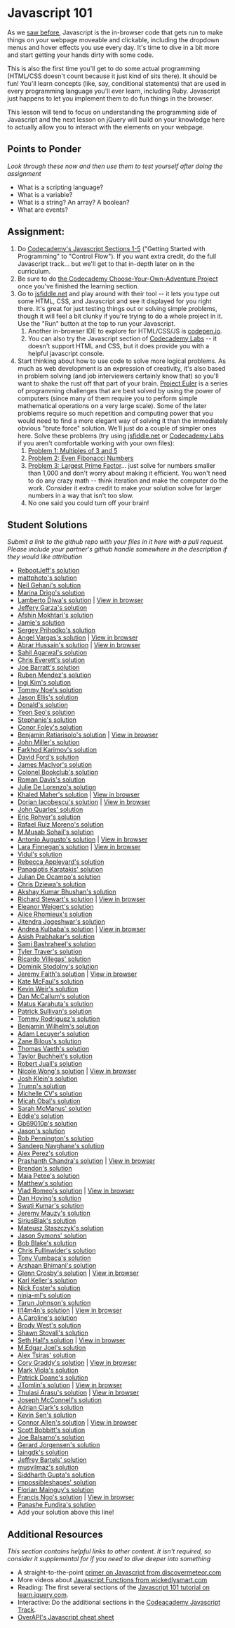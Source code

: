 # Javascript 101
<!-- *Estimated Time: 6-8 hrs* -->

As we [saw before](http://skillcrush.com/2012/04/05/javascript/), Javascript is the in-browser code that gets run to make things on your webpage moveable and clickable, including the dropdown menus and hover effects you use every day.  It's time to dive in a bit more and start getting your hands dirty with some code.

This is also the first time you'll get to do some actual programming (HTML/CSS doesn't count because it just kind of sits there).  It should be fun!  You'll learn concepts (like, say, conditional statements) that are used in every programming language you'll ever learn, including Ruby.  Javascript just happens to let you implement them to do fun things in the browser.

This lesson will tend to focus on understanding the programming side of Javascript and the next lesson on jQuery will build on your knowledge here to actually allow you to interact with the elements on your webpage.

## Points to Ponder

*Look through these now and then use them to test yourself after doing the assignment*

* What is a scripting language?
* What is a variable?
* What is a string? An array? A boolean?
* What are events?

## Assignment:
1. Do [Codecademy's Javascript Sections 1-5](http://www.codecademy.com/tracks/javascript) ("Getting Started with Programming" to "Control Flow"). If you want extra credit, do the full Javascript track... but we'll get to that in-depth later on in the curriculum.
2. Be sure to do [the Codecademy Choose-Your-Own-Adventure Project](http://www.codecademy.com/courses/javascript-beginner-en-x9DnD/0/1) once you've finished the learning section.
3. Go to [jsfiddle.net](http://jsfiddle.net/) and play around with their tool -- it lets you type out some HTML, CSS, and Javascript and see it displayed for you right there.  It's great for just testing things out or solving simple problems, though it will feel a bit clunky if you're trying to do a whole project in it.  Use the "Run" button at the top to run your Javascript.
    1. Another in-browser IDE to explore for HTML/CSS/JS is [codepen.io](http://codepen.io/).
    2. You can also try the Javascript section of [Codecademy Labs](http://labs.codecademy.com/) -- it doesn't support HTML and CSS, but it does provide you with a helpful javascript console.
4. Start thinking about how to use code to solve more logical problems. As much as web development is an expression of creativity, it's also based in problem solving (and job interviewers certainly know that) so you'll want to shake the rust off that part of your brain.  [Project Euler](http://projecteuler.net/) is a series of programming challenges that are best solved by using the power of computers (since many of them require you to perform simple mathematical operations on a very large scale).  Some of the later problems require so much repetition and computing power that you would need to find a more elegant way of solving it than the immediately obvious "brute force" solution.  We'll just do a couple of simpler ones here.  Solve these problems (try using [jsfiddle.net](http://jsfiddle.net/) or [Codecademy Labs](http://labs.codecademy.com/) if you aren't comfortable working with your own files):
    1. [Problem 1: Multiples of 3 and 5](http://projecteuler.net/problem=1)
    2. [Problem 2: Even Fibonacci Numbers](http://projecteuler.net/problem=2)
    3. [Problem 3: Largest Prime Factor](http://projecteuler.net/problem=3)... just solve for numbers smaller than 1,000 and don't worry about making it efficient.  You won't need to do any crazy math -- think iteration and make the computer do the work.  Consider it extra credit to make your solution solve for larger numbers in a way that isn't too slow.
    4. No one said you could turn off your brain!

## Student Solutions

*Submit a link to the github repo with your files in it here with a pull request.  Please include your partner's github handle somewhere in the description if they would like attribution*

* [RebootJeff's solution](https://github.com/RebootJeff/myOdinProject/tree/master/odin.js.project_euler)
* [mattphoto's solution](https://github.com/mattphoto/ProjectEuler)
* [Neil Gehani's solution](https://github.com/ngehani/htmlcss/tree/master/js)
* [Marina Drigo's solution](https://github.com/mousterian/OdinProject/tree/master/euler_problems)
* [Lamberto Diwa's solution](https://github.com/LambertoD/odin_curricullum/tree/master/javascript/js) | [View in browser](http://htmlpreview.github.io/?https://github.com/LambertoD/odin_curricullum/blob/master/javascript/index.html)
* [Jeffery Garza's solution](https://github.com/jgarza/odin-project-studies/tree/master/javascript/project_euler)
* [Afshin Mokhtari's solution](https://github.com/afshinator/playground/tree/master/EulerProjectSolutions)
* [Jamie's solution](https://github.com/Jberczel/odin-projects/tree/master/project-euler)
* [Sergey Prihodko's solution](https://github.com/sprihodko/odin-projects/tree/master/project-euler)
* [Angel Vargas's solution](https://github.com/arioth/the-odin-project/tree/master/euler-problems) | [View in browser](http://htmlpreview.github.io/?https://github.com/arioth/the-odin-project/blob/master/euler-problems/index.html)
* [Abrar Hussain's solution](https://github.com/abrarisme/The-Odin-Project/blob/master/project-euler/solutions.html) | [View in browser](http://htmlpreview.github.io/?https://github.com/abrarisme/The-Odin-Project/blob/master/project-euler/solutions.html)
* [Sahil Agarwal's solution](https://github.com/sahilda/ProjectEuler)
* [Chris Everett's solution](https://github.com/Ceverett6/ProjectEuler)
* [Joe Barratt's solution](https://github.com/Evilbazza/javascript_euler)
* [Ruben Mendez's solution](https://github.com/ruben-socal/Euler-Project)
* [Ingi Kim's solution](https://github.com/ingikim/projecteuler)
* [Tommy Noe's solution](https://github.com/thomasjnoe/project-euler)
* [Jason Ellis's solution](https://github.com/jasondfw/project_euler)
* [Donald's solution](https://github.com/donaldali/odin-webdev101/tree/master/javascript101)
* [Yeon Seo's solution](https://github.com/yseoserious/project_euler)
* [Stephanie's solution](https://github.com/Avonyel/javascript-euler-1-2-3)
* [Conor Foley's solution](https://github.com/conchurofoghlu/Project-Euler)
* [Benjamin Ratiarisolo's solution](https://github.com/ratiaris/projecteuler) | [View in browser](http://htmlpreview.github.io/?https://github.com/ratiaris/projecteuler/blob/master/projecteuler.html)
* [John Miller's solution](https://github.com/johndrmiller/project_euler_solutions)
* [Farkhod Karimov's solution](https://github.com/fkarimov/JavaScript101)
* [David Ford's solution](https://github.com/djfordz/Project-Euler-Answers)
* [James MacIvor's solution](https://github.com/RobotOptimist/ProjectEuler)
* [Colonel Bookclub's solution](https://github.com/Remitius/Project-Euler)
* [Roman Davis's solution](https://github.com/RomanADavis/euler-solutions)
* [Julie De Lorenzo's solution](https://github.com/delorenzo/euler-solutions)
* [Khaled Maher's solution](https://github.com/maxios/project-euler) | [View in browser](http://htmlpreview.github.io/?https://github.com/maxios/project-euler/blob/master/index.html)
* [Dorian Iacobescu's solution](https://github.com/iacobson/Odin2-Euler-Problems-1-2-3) | [View in browser](http://htmlpreview.github.io/?https://github.com/iacobson/Odin2-Euler-Problems-1-2-3/blob/master/index.html)
* [John Quarles' solution](https://github.com/johnwquarles/Project-2.71828)
* [Eric Rohver's solution](https://github.com/Groove11/Project-Euler)
* [Rafael Ruiz Moreno's solution](https://github.com/rruimor/project-euler-js)
* [M.Musab Sohail's solution](https://github.com/musabsohail/the-odin-project/tree/master/web%20101/JS)
* [Antonio Augusto's solution](https://github.com/antoniosb/project_euler) | [View in browser](http://htmlpreview.github.io/?https://raw.githubusercontent.com/antoniosb/project_euler/master/project_euler.html)
* [Lara Finnegan's solution](https://github.com/lcf0285/project-euler) | [View in browser](http://htmlpreview.github.io/?https://github.com/lcf0285/project-euler/blob/master/project-euler.html)
* [Vidul's solution](https://github.com/viparthasarathy/project-euler) 
* [Rebecca Appleyard's solution](https://github.com/katylouise/euler_problems)
* [Panagiotis Karatakis' solution](https://github.com/BlackSpirit96/project-euler)
* [Julian De Ocampo's solution](https://github.com/JCDJulian/project-euler) 
* [Chris Dziewa's solution](https://github.com/chrisdziewa/project-euler-js)
* [Akshay Kumar Bhushan's solution](https://github.com/akshaykb/Project-Euler)
* [Richard Stewart's solution](https://github.com/rickstewart/Project_Euler) | [View in browser](http://htmlpreview.github.io/?https://github.com/rickstewart/Project_Euler/blob/master/index.html)
* [Eleanor Weigert's solution](https://github.com/mixophrygian/ProjectEuler)
* [Alice Rhomieux's solution](https://github.com/arhx/euler-project)
* [Jitendra Jogeshwar's solution](https://github.com/jogjitu/google-homepage/blob/master/javascript_practise.js)
* [Andrea Kulbaba's solution](https://github.com/akulbaba/euler-solutions) | [View in browser](http://rawgit.com/akulbaba/euler-solutions/master/index.html)
* [Asish Prabhakar's solution](https://github.com/akottal/euler-solutions)
* [Sami Bashraheel's solution](https://github.com/sami/project-euler)
* [Tyler Traver's solution](https://github.com/ttravers17/the_odin_project/tree/master/mini_projects/project_euler)
* [Ricardo Villegas' solution](https://github.com/claricardo/project-euler-solutions)
* [Dominik Stodolny's solution](https://github.com/dstodolny/project_euler)
* [Jeremy Faith's solution](https://github.com/JeremyFaith/odin-projects/tree/master/project_euler) | [View in browser](https://rawgit.com/JeremyFaith/odin-projects/master/project_euler/ProjectEuler.html)
* [Kate McFaul's solution](https://github.com/craftykate/odin-project/tree/master/Chapter_02-Web_Development_101/euler_in_javascript)
* [Kevin Weir's solution](https://github.com/IDCrisis2/the_odin_project/tree/master/project_euler)
* [Dan McCallum's solution](https://github.com/mccada/odin-project/tree/master/odin.js.project_euler)
* [Matus Karahuta's solution](https://github.com/matt-ice/TheOdinProjectFiles/blob/master/problem3.js)
* [Patrick Sullivan's solution](https://github.com/patsul12/odin-project-euler)
* [Tommy Rodriguez's solution](https://github.com/trodrigu/odinproject/tree/master/proj_euler)
* [Benjamin Wilhelm's solution](https://github.com/Nimorgs/project-euler)
* [Adam Lecuyer's solution](https://github.com/antisense/js.projecteuler)
* [Zane Bilous's solution](https://github.com/Zane-/projectEuler)
* [Thomas Vaeth's solution](https://github.com/thomasvaeth/the_odin_project/tree/master/project-euler)
* [Taylor Buchheit's solution](https://github.com/7aylor/Project-Euler-Javascript)
* [Robert Juall's solution](https://github.com/RJuall/the_odin_project/tree/master/Euler)
* [Nicole Wong's solution](https://github.com/reneos/euler-problems) | [View in browser](http://htmlpreview.github.io/?https://github.com/reneos/euler-problems/blob/master/index.html)
* [Josh Klein's solution](https://github.com/kleinjoshuaa/Project-Euler/tree/master)
* [Trump's solution](https://github.com/trump812/google-homepage/tree/master/Javascript)
* [Michelle CV's solution](https://github.com/michellecv/Project_Euler)
* [Micah Obal's solution](https://github.com/Hacima/Odin-Projects/tree/master/Javascript-101)
* [Sarah McManus' solution](https://github.com/sarahmcmanus/project-euler)
* [Eddie's solution](https://github.com/feek1g/theodinproject/tree/master/javaScript)
* [Gb69010p's solution](https://github.com/gb69010p/Project-Euler)
* [Jason's solution](https://github.com/wellsj/project-euler)
* [Rob Pennington's solution](https://github.com/rPen/The.Odin.Project/tree/master/JavaScript)
* [Sandeep Navghane's solution](https://github.com/sand33pn/js)
* [Alex Perez's solution](https://github.com/alex-perez7/project_euler)
* [Prashanth Chandra's solution](https://github.com/prashanthcr/js-101) | [View in browser](https://rawgit.com/prashanthcr/js-101/master/index.html)
* [Brendon's solution](https://github.com/brendonsoto/theOdinProjectLog/tree/master/webDev101/frontEnd/jsBasics)
* [Maia Petee's solution](https://github.com/movetomars/euler-project)
* [Matthew's solution](https://github.com/financetech/Project-Euler) 
* [Vlad Romeo's solution](https://github.com/vmr1981/Project-Euler) | [View in browser](https://rawgit.com/vmr1981/Project-Euler/master/projecteuler.html)
* [Dan Hoying's solution](https://github.com/danhoying/project_euler)
* [Swati Kumar's solution](https://github.com/swatikumar16/Project-Euler-Exercises)
* [Jeremy Mauzy's solution](https://github.com/apositivejam/the_odin_project/tree/master/js_euler)
* [SiriusBlak's solution](https://github.com/SiriusBlak/project_euler)
* [Mateusz Staszczyk's solution](https://github.com/sleaz0id/Odin-Eulers-Problems)
* [Jason Symons' solution](https://github.com/jsymons/the-odin-project/tree/master/javascript-basics)
* [Bob Blake's solution](https://github.com/Hari96/project-euler)
* [Chris Fullinwider's solution](https://github.com/Fully34/project_euler_js)
* [Tony Vumbaca's solution](https://github.com/tvumbaca/project-euler-solutions)
* [Arshaan Bhimani's solution](https://github.com/ArshaanB/project-euler-javascript-version)
* [Glenn Crosby's solution](https://github.com/glennc15/project_euler_solutions) | [View in browser](https://rawgit.com/glennc15/project_euler_solutions/master/index.html)
* [Karl Keller's solution](https://github.com/Georgy5/odin_javascript/tree/master/euler)
* [Nick Foster's solution](https://github.com/NickFS/Javascript101-Odin)
* [ninja-ml's solution](https://github.com/ninja-ml/Project-Euler)
* [Tarun Johnson's solution](https://github.com/tnt007tarun/js_basics_projects)
* [ll14m4n's solution](https://github.com/ll14m4n/the-odin-project/tree/master/2_web-dev-101_Euler) | [View in browser](https://rawgit.com/ll14m4n/the-odin-project/master/2_web-dev-101_Euler/build/index.html)
* [A.Caroline's solution](https://github.com/acaroline/project-euler)
* [Brody West's solution](https://github.com/BrodyWest/Euler-Project)
* [Shawn Stovall's solution](https://github.com/Corune/euler-javascript)
* [Seth Hall's solution](https://github.com/TravelingMan/odin_euler) | [View in browser](https://rawgit.com/TravelingMan/odin_euler/master/index.html)
* [M.Edgar Joel's solution](https://github.com/edgar-/odin-project-solutions/tree/master/web_development_101/javascript_basics)
* [Alex Tsiras' solution](https://github.com/arialblack14/euler)
* [Cory Graddy's solution](https://github.com/corygraddy/Euler-Problems-Javascript) | [View in browser](https://rawgit.com/corygraddy/Euler-Problems-Javascript/master/index.html)
* [Mark Viola's solution](https://github.com/markviola/the-odin-project/tree/master/2-javascript-problems)
* [Patrick Doane's solution](https://github.com/patrickdoane/the_odin_project/tree/master/project-euler)
* [JTomlin's solution](https://github.com/JTomlin/project-euler) | [View in browser](https://htmlpreview.github.io/?https://github.com/JTomlin/project-euler/blob/master/index.html)
* [Thulasi Arasu's solution](https://github.com/ThulasiA/javascript101-odinproject/blob/master/odin-javascript-problems.html) | [View in browser](https://rawgit.com/ThulasiA/javascript101-odinproject/master/odin-javascript-problems.html)
* [Joseph McConnell's solution](https://github.com/JJMcConnell/TheOdinProject/tree/master/JavaScriptBasics)
* [Adrian Clark's solution](https://github.com/AdrianClark/The_Odin_Project/tree/master/Euler_Project)
* [Kevin Sen's solution](https://github.com/Kevin-Sen/javascript_101)
* [Connor Allen's solution](https://github.com/callen139/project_euler) | [View in browser](http://htmlpreview.github.io/?https://github.com/callen139/project_euler/blob/master/index.html)
* [Scott Bobbitt's solution](https://github.com/sco-bo/Project-Euler)
* [Joe Balsamo's solution](https://github.com/Joe-Balsamo/Project-Euler-Javascript)
* [Gerard Jorgensen's solution](https://github.com/gerardjorgensen/EulerProject)
* [laingdk's solution](https://github.com/laingdk/project-euler)
* [Jeffrey Bartels' solution](https://github.com/jitterboggle/project-Eueler-JS.git)
* [musyilmaz's solution](https://github.com/musyilmaz/Odin-s-Project/tree/master/Web%20Development%20101/Javascript/Project_euler)
* [Siddharth Gupta's solution](https://github.com/sidgupta234/eulerprojectjs)
* [impossibleshapes' solution](https://github.com/impossibleshapes/Project-Euler-JavaScript-Odin)
* [Florian Mainguy's solution](https://github.com/florianmainguy/project_Euler)
* [Francis Ngo's solution](https://github.com/francisngo/euler_problems) | [View in browser](https://htmlpreview.github.io/?https://github.com/francisngo/euler_problems/blob/master/index.html)
* [Panashe Fundira's solution](https://github.com/munyari/javascript-euler)
* Add your solution above this line!

## Additional Resources

*This section contains helpful links to other content. It isn't required, so consider it supplemental for if you need to dive deeper into something*

* A straight-to-the-point [primer on Javascript from discovermeteor.com](https://www.discovermeteor.com/blog/javascript-for-meteor/)
* More videos about [Javascript Functions from wickedlysmart.com](http://wickedlysmart.com/learning-javascript-functions-part-2/)
* Reading: The first several sections of the [Javascript 101 tutorial on learn.jquery.com](http://learn.jquery.com/javascript-101/).
* Interactive: Do the additional sections in the [Codeacademy Javascript Track](http://www.codecademy.com/tracks/javascript).
* [OverAPI's Javascript cheat sheet](http://overapi.com/javascript/)
